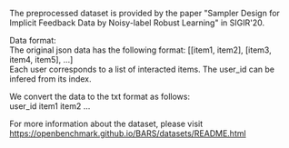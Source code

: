 The preprocessed dataset is provided by the paper "Sampler Design for Implicit Feedback Data by Noisy-label Robust Learning" in SIGIR'20.

Data format:  
The original json data has the following format: [[item1, item2], [item3, item4, item5], ...]  
Each user corresponds to a list of interacted items. The user_id can be infered from its index.  

We convert the data to the txt format as follows:  
user_id item1 item2 ...  

For more information about the dataset, please visit https://openbenchmark.github.io/BARS/datasets/README.html

